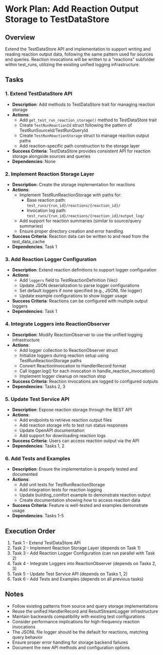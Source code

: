 # Work Plan: Add Reaction Output Storage to TestDataStore

## Overview
Extend the TestDataStore API and implementation to support writing and reading reaction output data, following the same pattern used for sources and queries. Reaction invocations will be written to a "reactions" subfolder within test_runs, utilizing the existing unified logging infrastructure.

## Tasks

### 1. Extend TestDataStore API
- **Description**: Add methods to TestDataStore trait for managing reaction storage
- **Actions**: 
  - Add `get_test_run_reaction_storage()` method to TestDataStore trait
  - Create `TestRunReactionId` struct following the pattern of TestRunSourceId/TestRunQueryId
  - Create `TestRunReactionStorage` struct to manage reaction output paths
  - Add reaction-specific path construction to the storage layer
- **Success Criteria**: TestDataStore provides consistent API for reaction storage alongside sources and queries
- **Dependencies**: None

### 2. Implement Reaction Storage Layer
- **Description**: Create the storage implementation for reactions
- **Actions**: 
  - Implement TestRunReactionStorage with paths for:
    - Base reaction path: `test_runs/{run_id}/reactions/{reaction_id}/`
    - Invocation log path: `test_runs/{run_id}/reactions/{reaction_id}/output_log/`
  - Add support for reaction summaries (similar to source/query summaries)
  - Ensure proper directory creation and error handling
- **Success Criteria**: Reaction data can be written to and read from the test_data_cache
- **Dependencies**: Task 1

### 3. Add Reaction Logger Configuration
- **Description**: Extend reaction definitions to support logger configuration
- **Actions**: 
  - Add `loggers` field to TestReactionDefinition (Vec<ResultStreamLoggerDefinition>)
  - Update JSON deserialization to parse logger configurations
  - Set default loggers if none specified (e.g., JSONL file logger)
  - Update example configurations to show logger usage
- **Success Criteria**: Reactions can be configured with multiple output loggers
- **Dependencies**: Task 1

### 4. Integrate Loggers into ReactionObserver
- **Description**: Modify ReactionObserver to use the unified logging infrastructure
- **Actions**: 
  - Add logger collection to ReactionObserver struct
  - Initialize loggers during reaction setup using TestRunReactionStorage paths
  - Convert ReactionInvocation to HandlerRecord format
  - Call logger.log() for each invocation in handle_reaction_invocation()
  - Implement logger cleanup on reaction stop
- **Success Criteria**: Reaction invocations are logged to configured outputs
- **Dependencies**: Tasks 2, 3

### 5. Update Test Service API
- **Description**: Expose reaction storage through the REST API
- **Actions**: 
  - Add endpoints to retrieve reaction output files
  - Add reaction storage info to test run status responses
  - Update OpenAPI documentation
  - Add support for downloading reaction logs
- **Success Criteria**: Users can access reaction output via the API
- **Dependencies**: Tasks 1, 2

### 6. Add Tests and Examples
- **Description**: Ensure the implementation is properly tested and documented
- **Actions**: 
  - Add unit tests for TestRunReactionStorage
  - Add integration tests for reaction logging
  - Update building_comfort example to demonstrate reaction output
  - Create documentation showing how to access reaction data
- **Success Criteria**: Feature is well-tested and examples demonstrate usage
- **Dependencies**: Tasks 1-5

## Execution Order
1. Task 1 - Extend TestDataStore API
2. Task 2 - Implement Reaction Storage Layer (depends on Task 1)
3. Task 3 - Add Reaction Logger Configuration (can run parallel with Task 2)
4. Task 4 - Integrate Loggers into ReactionObserver (depends on Tasks 2, 3)
5. Task 5 - Update Test Service API (depends on Tasks 1, 2)
6. Task 6 - Add Tests and Examples (depends on all previous tasks)

## Notes
- Follow existing patterns from source and query storage implementations
- Reuse the unified HandlerRecord and ResultStreamLogger infrastructure
- Maintain backwards compatibility with existing test configurations
- Consider performance implications for high-frequency reaction invocations
- The JSONL file logger should be the default for reactions, matching query behavior
- Ensure proper error handling for storage backend failures
- Document the new API methods and configuration options